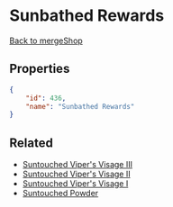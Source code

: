 # Sunbathed Rewards

<no description available>

[Back to mergeShop](../merge-shops.md)

## Properties

```json
{
    "id": 436,
    "name": "Sunbathed Rewards"
}
```

## Related

- [Suntouched Viper's Visage III](../items/22277-suntouched-viper-s-visage-iii.md)
- [Suntouched Viper's Visage II](../items/22276-suntouched-viper-s-visage-ii.md)
- [Suntouched Viper's Visage I](../items/22275-suntouched-viper-s-visage-i.md)
- [Suntouched Powder](../items/22274-suntouched-powder.md)

